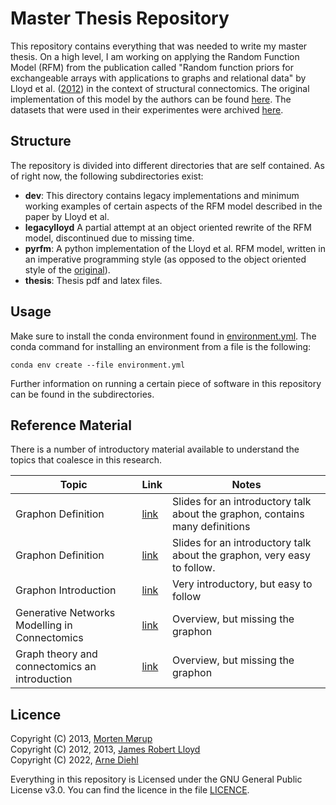 # Master Thesis Repository
This repository contains everything that was needed to write my master thesis. On a high level, I am working on applying the Random Function Model (RFM) from the publication called "Random function priors for exchangeable arrays with applications to graphs and relational data" by Lloyd et al. ([2012](https://proceedings.nips.cc/paper/2012/hash/df6c9756b2334cc5008c115486124bfe-Abstract.html)) in the context of structural connectomics. The original implementation of this model by the authors can be found [here](https://github.com/adiehl96/BasicRFM). The datasets that were used in their experimentes were archived [here](https://github.com/adiehl96/Network-Science-Datasets).

## Structure
The repository is divided into different directories that are self contained. As of right now, the following subdirectories exist:
* **dev**: This directory contains legacy implementations and minimum working examples of certain aspects of the RFM model described in the paper by Lloyd et al.
* **legacylloyd** A partial attempt at an object oriented rewrite of the RFM model, discontinued due to missing time.
* **pyrfm**: A python implementation of the Lloyd et al. RFM model, written in an imperative programming style (as opposed to the object oriented style of the [original](https://github.com/adiehl96/BasicRFM)).
* **thesis**: Thesis pdf and latex files.

## Usage

Make sure to install the conda environment found in [environment.yml](./environment.yml). The conda command for installing an environment from a file is the following:
```
conda env create --file environment.yml
```
Further information on running a certain piece of software in this repository can be found in the subdirectories.

## Reference Material
There is a number of introductory material available to understand the topics that coalesce in this research.

|Topic|Link|Notes|
|---|---|---|
|Graphon Definition|[link](https://nkeriven.github.io/files/tuto_graphon.pdf)|Slides for an introductory talk about the graphon, contains many definitions|
|Graphon Definition|[link](https://christofseiler.github.io/stats205/Lecture23/GraphLimits.pdf)| Slides for an introductory talk about the graphon, very easy to follow.
|Graphon Introduction|[link](https://people.math.osu.edu/memolitechera.1/courses/cse-topics-2016/slides/corey-graphons-slides.pdf)| Very introductory, but easy to follow|
|Generative Networks Modelling in Connectomics|[link](https://www.humanbrainmapping.org/files/2016/ED/ohbm_genmodels_talk.pdf)| Overview, but missing the graphon|
|Graph theory and connectomics an introduction|[link](https://www.humanbrainmapping.org/files/2016/ED/Fornito_OHBM-June_2016.pdf)| Overview, but missing the graphon|


## Licence
Copyright (C) 2013, [Morten Mørup](http://www.mortenmorup.dk/)<br>
Copyright (C) 2012, 2013, [James Robert Lloyd](https://github.com/jamesrobertlloyd)<br>
Copyright (C) 2022, [Arne Diehl](https://github.com/adiehl96)


Everything in this repository is Licensed under the GNU General Public License v3.0. You can find the licence in the file [LICENCE](./LICENSE).
